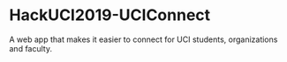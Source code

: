 # HackUCI2019-UCIConnect
A web app that makes it easier to connect for UCI students, organizations and faculty. 
